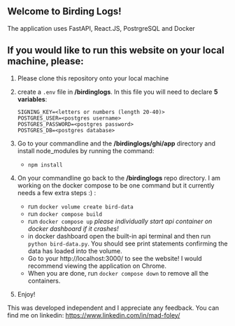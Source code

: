 ## Welcome to Birding Logs!


The application uses FastAPI, React.JS, PostrgreSQL and Docker

## If you would like to run this website on your local machine, please:

 1. Please clone this repository onto your local machine

 2. create a ```.env``` file in **/birdinglogs**. In this file you will need to declare **5 variables**:
    ```
    SIGNING_KEY=<letters or numbers (length 20-40)>
    POSTGRES_USER=<postgres username>
    POSTGRES_PASSWORD=<postgres password>
    POSTGRES_DB=<postgres database>
    ```
 3. Go to your commandline and the **/birdinglogs/ghi/app** directory and install node_modules by running the command:
    - ```npm install```
 4. On your commandline go back to the **/birdinglogs** repo directory. I am working on the docker compose to be one command but it currently needs a few extra steps :)  :
    -   run ```docker volume create bird-data```
    -   run ```docker compose build```
    -   run ```docker compose up``` *please individually start api container on docker dashboard if it crashes!*
    - in docker dashboard open the built-in api terminal and then run ```python bird-data.py```. You should see print statements confirming the data has loaded into the volume.
    -   Go to your http://localhost:3000/ to see the website! I would recommend viewing the application on Chrome.
    -   When you are done, run ```docker compose down``` to remove all the containers.

 5. Enjoy!


This was developed independent and I appreciate any feedback. You can find me on linkedin:
https://www.linkedin.com/in/mad-foley/
